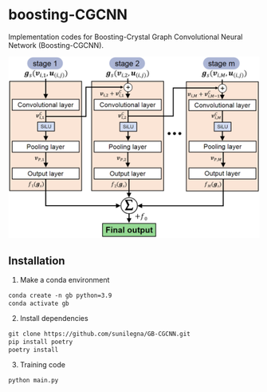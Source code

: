 # boosting-CGCNN

Implementation codes for Boosting-Crystal Graph Convolutional Neural Network (Boosting-CGCNN).

<p align="center">
  <img src="assets/Fig-1.png" alt="Overview" width="600"/>
</p>

## Installation

1. Make a conda environment

```
conda create -n gb python=3.9
conda activate gb
```

2. Install dependencies
```
git clone https://github.com/sunilegna/GB-CGCNN.git
pip install poetry
poetry install
```

3. Training code
```
python main.py
```
